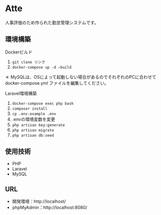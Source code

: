 # Atte
人事評価のため作られた勤怠管理システムです。
## 環境構築

Dockerビルド

1.  `git clone リンク`
2.  `docker-compose up -d —build`

＊ MySQLは、OSによって起動しない場合があるのでそれぞれのPCに合わせて docker-compose.yml ファイルを編集してください。

Laravel環境構築

1.  `docker-compose exec php bash`
2.  `composer install`
3.  `cp .env.example .env` 
4.  .envの環境変数を変更
5.  `php artisan key:generate`
6.  `php artisan migrate`
7.  `php artisan db:seed`

## 使用技術

- PHP 
- Laravel 
- MySQL 

## URL
- 開発環境：http://localhost/
- phpMyAdmin：http://localhost:8080/
